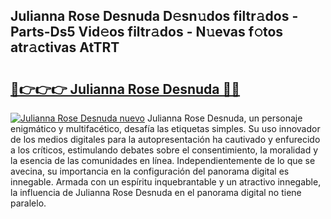 ## Julianna Rose Desnuda D𝚎sn𝚞dos filtr𝚊dos - Parts-Ds5 Vid𝚎os filtr𝚊dos - N𝚞evas f𝚘tos atr𝚊ctivas AtTRT

# <h2><a href="http://mb7zwae.tromn.icu/?c=Julianna+Rose+Desnuda">🔗👉👉👉 Julianna Rose Desnuda 🔗🔗</a></h2>

[![Julianna Rose Desnuda nuevo](https://i.imgur.com/pEAQMta.gif)](http://mb7zwae.tromn.icu/?c=Julianna+Rose+Desnuda)
Julianna Rose Desnuda, un personaje enigmático y multifacético, desafía las etiquetas simples. Su uso innovador de los medios digitales para la autopresentación ha cautivado y enfurecido a los críticos, estimulando debates sobre el consentimiento, la moralidad y la esencia de las comunidades en línea. Independientemente de lo que se avecina, su importancia en la configuración del panorama digital es innegable. Armada con un espíritu inquebrantable y un atractivo innegable, la influencia de Julianna Rose Desnuda en el panorama digital no tiene paralelo.
